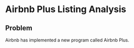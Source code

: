 # Airbnb Plus Listing Analysis

## Problem
Airbnb has implemented a new program called Airbnb Plus. 
